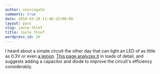 ```yaml
---
author: sourcegate
comments: true
date: 2010-03-28 11:48:22+00:00
layout: post
slug: joule-thief
title: Joule thief
wordpress_id: 26
---
```


I heard about a simple circuit the other day that can light an LED of as little as 0.3V or even [a lemon](http://wiki.waggy.org/dokuwiki/electronics/joulethief#lemon_vampire).  [This page analyzes it](http://wiki.waggy.org/dokuwiki/electronics/joulethief) in loads of detail, and suggests adding a capacitor and diode to improve the circuit's efficiency considerably.

